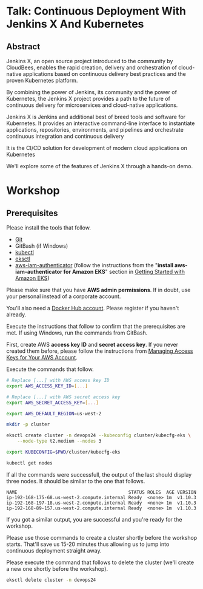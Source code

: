 # Talk: Continuous Deployment With Jenkins X And Kubernetes

## Abstract

Jenkins X, an open source project introduced to the community by CloudBees, enables the rapid creation, delivery and orchestration of cloud-native applications based on continuous delivery best practices and the proven Kubernetes platform.

By combining the power of Jenkins, its community and the power of Kubernetes, the Jenkins X project provides a path to the future of continuous delivery for microservices and cloud-native applications.

Jenkins X is Jenkins and additional best of breed tools and software for Kubernetes. It provides an interactive command-line interface to instantiate applications, repositories, environments, and pipelines and  orchestrate continuous integration and continuous delivery

It is the CI/CD solution for development of modern cloud applications on Kubernetes

We'll explore some of the features of Jenkins X through a hands-on demo.

# Workshop

## Prerequisites

Please install the tools that follow.

* [Git](https://git-scm.com/)
* GitBash (if Windows)
* [kubectl](https://kubernetes.io/docs/tasks/tools/install-kubectl/)
* [eksctl](https://github.com/weaveworks/eksctl)
* [aws-iam-authenticator](https://github.com/kubernetes-sigs/aws-iam-authenticator) (follow the instructions from the "**install aws-iam-authenticator for Amazon EKS**" section in [Getting Started with Amazon EKS](https://docs.aws.amazon.com/eks/latest/userguide/getting-started.html))

Please make sure that you have **AWS admin permissions**. If in doubt, use your personal instead of a corporate account.

You'll also need a [Docker Hub account](https://hub.docker.com/). Please register if you haven't already.

Execute the instructions that follow to confirm that the prerequisites are met. If using Windows, run the commands from GitBash.

First, create AWS **access key ID** and **secret access key**. If you never created them before, please follow the instructions from [Managing Access Keys for Your AWS Account](https://docs.aws.amazon.com/general/latest/gr/managing-aws-access-keys.html).

Execute the commands that follow.

```bash
# Replace [...] with AWS access key ID
export AWS_ACCESS_KEY_ID=[...]

# Replace [...] with AWS secret access key
export AWS_SECRET_ACCESS_KEY=[...]

export AWS_DEFAULT_REGION=us-west-2

mkdir -p cluster

eksctl create cluster -n devops24 --kubeconfig cluster/kubecfg-eks \
    --node-type t2.medium --nodes 3

export KUBECONFIG=$PWD/cluster/kubecfg-eks

kubectl get nodes
```

If all the commands were successfull, the output of the last should display three nodes. It should be similar to the one that follows.

```
NAME                                         STATUS ROLES  AGE VERSION
ip-192-168-175-68.us-west-2.compute.internal Ready  <none> 1m  v1.10.3
ip-192-168-197-18.us-west-2.compute.internal Ready  <none> 1m  v1.10.3
ip-192-168-89-157.us-west-2.compute.internal Ready  <none> 1m  v1.10.3
```

If you got a similar output, you are successful and you're ready for the workshop.

Please use those commands to create a cluster shortly before the workshop starts. That'll save us 15-20 minutes thus allowing us to jump into continuous deployment straight away.

Please execute the command that follows to delete the cluster (we'll create a new one shortly before the workshop).

```bash
eksctl delete cluster -n devops24
```
